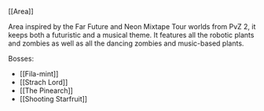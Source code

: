 [[Area]]

Area inspired by the Far Future and Neon Mixtape Tour worlds from PvZ 2, it keeps both a futuristic and a musical theme. It features all the robotic plants and zombies as well as all the dancing zombies and music-based plants.

Bosses:
- [[Fila-mint]]
- [[Strach Lord]]
- [[The Pinearch]]
- [[Shooting Starfruit]]